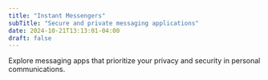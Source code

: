 ```yaml
---
title: "Instant Messengers"
subTitle: "Secure and private messaging applications"
date: 2024-10-21T13:13:01-04:00
draft: false
---
```


Explore messaging apps that prioritize your privacy and security in personal communications.
